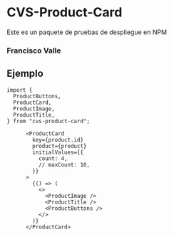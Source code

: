 # CVS-Product-Card

Este es un paquete de pruebas de despliegue en NPM

### Francisco Valle

## Ejemplo

```
import {
  ProductButtons,
  ProductCard,
  ProductImage,
  ProductTitle,
} from "cvs-product-card";
```

```
      <ProductCard
        key={product.id}
        product={product}
        initialValues={{
          count: 4,
          // maxCount: 10,
        }}
      >
        {() => (
          <>
            <ProductImage />
            <ProductTitle />
            <ProductButtons />
          </>
        )}
      </ProductCard>
```
